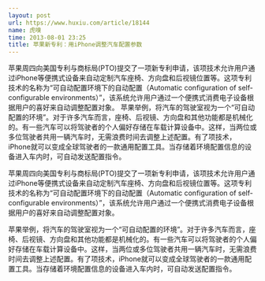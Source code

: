 ```yaml
---
layout: post
url: https://www.huxiu.com/article/18144
name: 虎嗅
time: 2013-08-01 23:25
title: 苹果新专利：用iPhone调整汽车配置参数
---
```

苹果周四向美国专利与商标局(PTO)提交了一项新专利申请，该项技术允许用户通过iPhone等便携式设备来自动定制汽车座椅、方向盘和后视镜位置等。这项专利技术的名称为“可自动配置环境下的自动配置（Automatic configuration of self-configurable environments）”，该系统允许用户通过一个便携式消费电子设备根据用户的喜好来自动调整配置对象。 苹果举例，将汽车的驾驶室视为一个“可自动配置的环境”。对于许多汽车而言，座椅、后视镜、方向盘和其他功能都是机械化的。有一些汽车可以将驾驶者的个人偏好存储在车载计算设备中。这样，当两位或多位驾驶者共用一辆汽车时，无需浪费时间去调整上述配置。有了项技术，iPhone就可以变成全球驾驶者的一款通用配置工具。当存储着环境配置信息的设备进入车内时，可自动发送配置指令。

苹果周四向美国专利与商标局(PTO)提交了一项新专利申请，该项技术允许用户通过iPhone等便携式设备来自动定制汽车座椅、方向盘和后视镜位置等。这项专利技术的名称为“可自动配置环境下的自动配置（Automatic configuration of self-configurable environments）”，该系统允许用户通过一个便携式消费电子设备根据用户的喜好来自动调整配置对象。

苹果举例，将汽车的驾驶室视为一个“可自动配置的环境”。对于许多汽车而言，座椅、后视镜、方向盘和其他功能都是机械化的。有一些汽车可以将驾驶者的个人偏好存储在车载计算设备中。这样，当两位或多位驾驶者共用一辆汽车时，无需浪费时间去调整上述配置。有了项技术，iPhone就可以变成全球驾驶者的一款通用配置工具。当存储着环境配置信息的设备进入车内时，可自动发送配置指令。

